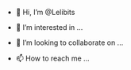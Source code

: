 - 👋 Hi, I’m @Lelibits
- 👀 I’m interested in ...

- 💞️ I’m looking to collaborate on ...
- 📫 How to reach me ...

<!---
Lelibits/Lelibits is a ✨ special ✨ repository because its `README.md` (this file) appears on your GitHub profile.
You can click the Preview link to take a look at your changes.
--->
